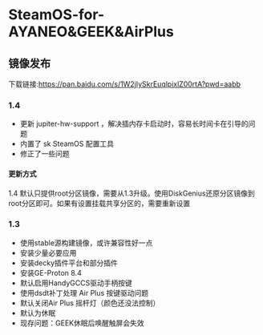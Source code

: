 # SteamOS-for-AYANEO&GEEK&AirPlus

## 镜像发布

下载链接:<https://pan.baidu.com/s/1W2jIySkrEuqlpixlZ00rtA?pwd=aabb>

### 1.4

- 更新 jupiter-hw-support ，解决插内存卡启动时，容易长时间卡在引导的问题
- 内置了 sk SteamOS 配置工具
- 修正了一些问题

#### 更新方式

1.4 默认只提供root分区镜像，需要从1.3升级。使用DiskGenius还原分区镜像到root分区即可。如果有设置挂载共享分区的，需要重新设置

### 1.3

- 使⽤stable源构建镜像，或许兼容性好⼀点
- 安装少量必要应⽤
- 安装decky插件平台和部分插件
- 安装GE-Proton 8.4
- 默认启⽤HandyGCCS驱动⼿柄按键
- 使⽤dsdt补丁处理 Air Plus 按键驱动问题
- 默认关闭Air Plus 摇杆灯（颜⾊还没法控制）
- 默认为休眠
- 现存问题：GEEK休眠后唤醒触屏会失效
